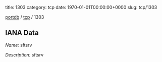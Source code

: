 title: 1303
category: tcp
date: 1970-01-01T00:00:00+0000
slug: tcp/1303

[portdb](/) / [tcp](/category/tcp.html) / 1303


## IANA Data

_Name:_ sftsrv

_Description:_ sftsrv

